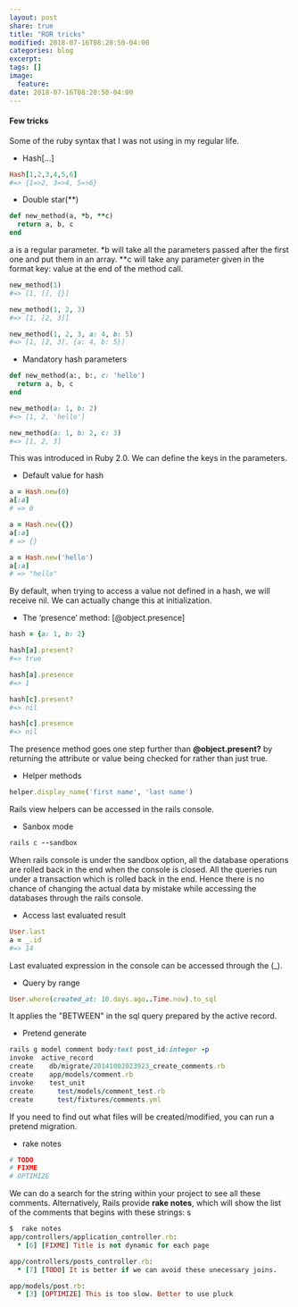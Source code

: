 ```yaml
---
layout: post
share: true
title: "ROR tricks"
modified: 2018-07-16T08:20:50-04:00
categories: blog
excerpt:
tags: []
image:
  feature:
date: 2018-07-16T08:20:50-04:00
---
```


#### Few tricks
Some of the ruby syntax that I was not using in my regular life.

* Hash[...]

```ruby
Hash[1,2,3,4,5,6]
#=> {1=>2, 3=>4, 5=>6}
```
* Double star(**)

```ruby
def new_method(a, *b, **c)
  return a, b, c
end
```
a is a regular parameter. *b will take all the parameters passed after the first one and put them in an array. **c will take any parameter given in the format key: value at the end of the method call.

```ruby
new_method(1)
#=> [1, [], {}]

new_method(1, 2, 3)
#=> [1, [2, 3]]

new_method(1, 2, 3, a: 4, b: 5)
#=> [1, [2, 3], {a: 4, b: 5}]
```

* Mandatory hash parameters

```ruby
def new_method(a:, b:, c: 'hello')
  return a, b, c
end

new_method(a: 1, b: 2)
#=> [1, 2, 'hello']

new_method(a: 1, b: 2, c: 3)
#=> [1, 2, 3]
```

This was introduced in Ruby 2.0. We can define the keys in the parameters.

* Default value for hash

```ruby
a = Hash.new(0)
a[:a]
# => 0

a = Hash.new({})
a[:a]
# => {}

a = Hash.new('hello')
a[:a]
# => "hello"
```
By default, when trying to access a value not defined in a hash, we will receive nil. We can actually change this at initialization.


* The ‘presence’ method: [@object.presence]

```ruby
hash = {a: 1, b: 2}

hash[a].present?
#=> true

hash[a].presence
#=> 1

hash[c].present?
#=> nil

hash[c].presence
#=> nil

```
The presence method goes one step further than **@object.present?** by returning the attribute or value being checked for rather than just true.

* Helper methods

```ruby
helper.display_name('first name', 'last name')
```
Rails view helpers can be accessed in the rails console.

* Sanbox mode

```ruby
rails c --sandbox
```
When rails console is under the sandbox option, all the database operations are rolled back in the end when the console is closed.
All the queries run under a transaction which is rolled back in the end.
Hence there is no chance of changing the actual data by mistake while accessing the databases through the rails console.

* Access last evaluated result

```ruby
User.last
a = _.id
#=> 14
```
Last evaluated expression in the console can be accessed through the (_). 

* Query by range

```ruby
User.where(created_at: 10.days.ago..Time.now).to_sql
```
It applies the "BETWEEN" in the sql query prepared by the active record.

* Pretend generate
```ruby
rails g model comment body:text post_id:integer -p
invoke  active_record
create    db/migrate/20141002023923_create_comments.rb
create    app/models/comment.rb
invoke    test_unit
create      test/models/comment_test.rb
create      test/fixtures/comments.yml
```
If you need to find out what files will be created/modified, you can run a pretend migration.

* rake notes

```ruby
# TODO
# FIXME
# OPTIMIZE
```

We can do a search for the string within your project to see all these comments. Alternatively, Rails provide **rake notes**, which will show the list of the comments that begins with these strings:
s
```ruby
$  rake notes
app/controllers/application_controller.rb:
  * [6] [FIXME] Title is not dynamic for each page

app/controllers/posts_controller.rb:
  * [7] [TODO] It is better if we can avoid these unecessary joins.

app/models/post.rb:
  * [3] [OPTIMIZE] This is too slow. Better to use pluck
```



